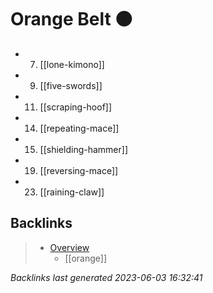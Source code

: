 # Orange Belt 🟠

- 7. [[lone-kimono]]
- 9. [[five-swords]]
- 11. [[scraping-hoof]]
- 14. [[repeating-mace]]
- 15. [[shielding-hammer]]
- 19. [[reversing-mace]]
- 23. [[raining-claw]]

## Backlinks

> - [Overview](..\index.md)
>   - [[orange]]

_Backlinks last generated 2023-06-03 16:32:41_
